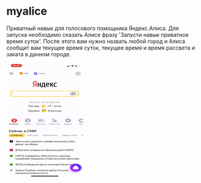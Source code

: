 # myalice
Приватный навык для голосового помощника Яндекс.Алиса.
Для запуска необходимо сказать Алисе фразу 'Запусти навык приватное время суток'.
После этого вам нужно назвать любой город и Алиса сообщит вам текущее время суток, текущее время и время рассвета и заката в данном городе.

![Иллюстрация к проекту](/image/image.gif)



